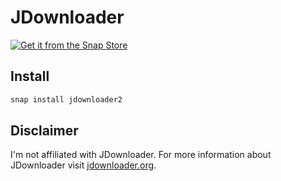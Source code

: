 # JDownloader

[![Get it from the Snap Store](https://snapcraft.io/static/images/badges/en/snap-store-white.svg)](https://snapcraft.io/jdownloader2)

## Install

```bash
snap install jdownloader2
```

## Disclaimer

I'm not affiliated with JDownloader.
For more information about JDownloader visit [jdownloader.org](http://jdownloader.org).

